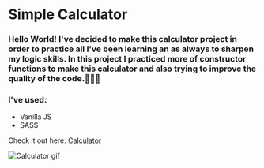 # Simple Calculator

### Hello World! I've decided to make this calculator project in order to practice all I've been learning an as always to sharpen my logic skills. In this project I practiced more of constructor functions to make this calculator and also trying to improve the quality of the code.🚀🚀🚀

### I've used:

-   Vanilla JS
-   SASS

Check it out here: [Calculator](https://caue-ribeiro.github.io/Calculator/)

![Calculator gif](/public/video/calculator.gif)
